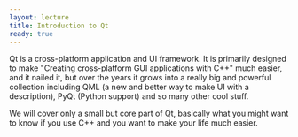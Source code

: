 ```yaml
---
layout: lecture
title: Introduction to Qt
ready: true
---
```



Qt is a cross-platform application and UI framework. It is primarily designed to make "Creating cross-platform GUI applications with C++" much easier, and it nailed it, but over the years it grows into a really big and powerful collection including QML (a new and better way to make UI with a description), PyQt (Python support) and so many other cool stuff.

We will cover only a small but core part of Qt, basically what you might want to know if you use C++ and you want to make your life much easier.
